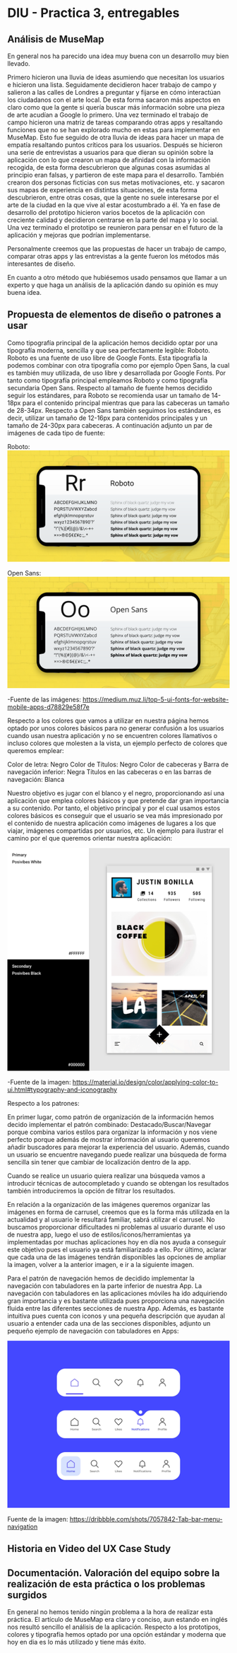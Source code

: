 # DIU - Practica 3, entregables

## Análisis de MuseMap
En general nos ha parecido una idea muy buena con un desarrollo muy bien llevado.

Primero hicieron una lluvia de ideas asumiendo que necesitan los usuarios e hicieron una lista.
Seguidamente decidieron hacer trabajo de campo y salieron a las calles de Londres a preguntar y fijarse en cómo interactúan los ciudadanos con el arte local. De esta forma sacaron más aspectos en claro como que la gente si quería buscar más información sobre una pieza de arte acudían a Google lo primero.
Una vez terminado el trabajo de campo hicieron una matriz de tareas comparando otras apps y resaltando funciones que no se han explorado mucho en estas para implementar en MuseMap.
Esto fue seguido de otra lluvia de ideas para hacer un mapa de empatía resaltando puntos críticos para los usuarios.
Después se hicieron una serie de entrevistas a usuarios para que dieran su opinión sobre la aplicación con lo que crearon un mapa de afinidad con la información recogida, de esta forma descubrieron que algunas cosas asumidas al principio eran falsas, y partieron de este mapa para el desarrollo.
También crearon dos personas ficticias con sus metas motivaciones, etc. y sacaron sus mapas de experiencia en distintas situaciones, de esta forma descubrieron, entre otras cosas,  que la gente no suele interesarse por el arte de la ciudad en la que vive al estar acostumbrado a él.
Ya en fase de desarrollo del prototipo hicieron varios bocetos de la aplicación con creciente calidad y decidieron centrarse en la parte del mapa y lo social.
Una vez terminado el prototipo se reunieron para pensar en el futuro de la aplicación y mejoras que podrían implementarse.

Personalmente creemos que las propuestas de hacer un trabajo de campo, comparar otras apps y las entrevistas a la gente fueron los métodos más interesantes de diseño.

En cuanto a otro método que hubiésemos usado pensamos que llamar a un experto y que haga un análisis de la aplicación dando su opinión es muy buena idea.

## Propuesta de elementos de diseño o patrones a usar 

Como tipografía principal de la aplicación hemos decidido optar por una tipografía moderna, sencilla y que sea perfectamente legible: Roboto. Roboto es una fuente de uso libre de Google Fonts. Esta tipografía la podemos combinar con otra tipografía como por ejemplo Open Sans, la cual es también muy utilizada, de uso libre y desarrollada por Google Fonts. Por tanto como tipografía principal empleamos Roboto y como tipografía secundaria Open Sans. Respecto al tamaño de fuente hemos decidido seguir los estándares, para Roboto se recomienda usar un tamaño de 14-18px para el contenido principal mientras que para las cabeceras un tamaño de 28-34px. Respecto a Open Sans también seguimos los estándares, es decir, utilizar un tamaño de 12-16px para contenidos principales y un tamaño de 24-30px para cabeceras.
A continuación adjunto un par de imágenes de cada tipo de fuente:

Roboto:
![roboto](P3/roboto.png)

Open Sans:
![opensans](P3/opensans.png)

-Fuente de las imágenes: https://medium.muz.li/top-5-ui-fonts-for-website-mobile-apps-d78829e58f7e

Respecto a los colores que vamos a utilizar en nuestra página hemos optado por unos colores básicos para no generar confusión a los usuarios cuando usan nuestra aplicación y no se encuentren colores llamativos o incluso colores que molesten a la vista, un ejemplo perfecto de colores que queremos emplear:

Color de letra: Negro
Color de Títulos: Negro
Color de cabeceras y Barra de navegación inferior: Negra
Títulos en las cabeceras o en las barras de navegación: Blanca

Nuestro objetivo es jugar con el blanco y el negro, proporcionando así una aplicación que emplea colores básicos y que pretende dar gran importancia a su contenido. Por tanto, el objetivo principal y por el cual usamos estos colores básicos es conseguir que el usuario se vea más impresionado por el contenido de nuestra aplicación como imágenes de lugares a los que viajar, imágenes compartidas por usuarios, etc. Un ejemplo para ilustrar el camino por el que queremos orientar nuestra aplicación:

![colores](P3/colores.png)

-Fuente de la imagen: 
https://material.io/design/color/applying-color-to-ui.html#typography-and-iconography 

Respecto a los patrones:

En primer lugar, como patrón de organización de la información hemos decido implementar el patrón combinado: Destacado/Buscar/Navegar porque combina varios estilos para organizar la información y nos viene perfecto porque además de mostrar información al usuario queremos añadir buscadores para mejorar la experiencia del usuario. Además, cuando un usuario se encuentre navegando puede realizar una búsqueda de forma sencilla sin tener que cambiar de localización dentro de la app.

Cuando se realice un usuario quiera realizar una búsqueda vamos a introducir técnicas de autocompletado y cuando se obtengan los resultados también introduciremos la opción de filtrar los resultados.

En relación a la organización de las imágenes queremos organizar las imágenes en forma de carrusel, creemos que es la forma más utilizada en la actualidad y al usuario le resultará familiar, sabrá utilizar el carrusel. No buscamos proporcionar dificultades ni problemas al usuario durante el uso de nuestra app, luego el uso de estilos/iconos/herramientas ya implementadas por muchas aplicaciones hoy en día nos ayuda a conseguir este objetivo pues el usuario ya está familiarizado a ello. Por último, aclarar que cada una de las imágenes tendrán disponibles las opciones de ampliar la imagen, volver a la anterior imagen, e ir a la siguiente imagen. 

Para el patrón de navegación hemos de decidido implementar la navegación con tabuladores en la parte inferior de nuestra App. La navegación con tabuladores en las aplicaciones móviles ha ido adquiriendo gran importancia y es bastante utilizada pues proporciona una navegación fluida entre las diferentes secciones de nuestra App. Además, es bastante intuitiva pues cuenta con iconos y una pequeña descripción que ayudan al usuario a entender cada una de las secciones disponibles, adjunto un pequeño ejemplo de navegación con tabuladores en Apps:

![patrones](P3/patrones.png)

Fuente de la imagen: 
https://dribbble.com/shots/7057842-Tab-bar-menu-navigation

## Historia en Video del UX Case Study


## Documentación. Valoración del equipo sobre la realización de esta práctica o los problemas surgidos

En general no hemos tenido ningún problema a la hora de realizar esta práctica.
El artículo de MuseMap era claro y conciso, aun estando en inglés nos resultó sencillo el análisis de la aplicación.
 Respecto a los prototipos, colores y tipografía hemos optado por una opción estándar y moderna que hoy en dia es lo más utilizado y tiene más éxito.

